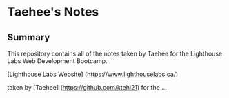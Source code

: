 # Taehee's Notes

## Summary
This repository contains all of the notes taken by Taehee for the Lighthouse Labs Web Development Bootcamp.

[Lighthouse Labs Website] (https://www.lighthouselabs.ca/)

taken by [Taehee] (https://github.com/ktehi21) for the ... 